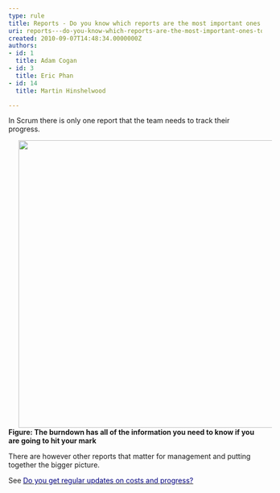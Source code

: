 ```yaml
---
type: rule
title: Reports - Do you know which reports are the most important ones to track your progress?
uri: reports---do-you-know-which-reports-are-the-most-important-ones-to-track-your-progress
created: 2010-09-07T14:48:34.0000000Z
authors:
- id: 1
  title: Adam Cogan
- id: 3
  title: Eric Phan
- id: 14
  title: Martin Hinshelwood

---
```




<span class='intro'> 
  <p>In Scrum there is only one report that the team needs to track their progress. 
</p>
 </span>


  <p>
    <img src="http&#58;//www.ssw.com.au/ssw/standards/Rules/images/burndown.JPG" class="ssw-rteStyle-ImageArea" alt="" style="margin&#58;0px 20px;width&#58;572px;height&#58;571px;" /><br><strong class="ms-rteCustom-FigureNormal" style="display&#58;inline !important;">Figure&#58; The burndown has all of the information you need to know if you are going to hit your mark</strong></p>
<p>There are however other reports that matter for management and putting together the bigger picture.</p>
<p>See <a shape="rect" href="/watch-do-you-get-regular-updates-on-costs-and-progress-(aka-project-progress-burndown-etc-)" title="http&#58;//rules.ssw.com.au/Management/RulesToManagingSoftwareConsultants/Pages/DoYouGetRegularUpdatesOnCostsAndProgress.aspx"><font color="#000080">Do you get regular updates on costs and progress?</font></a></p>



